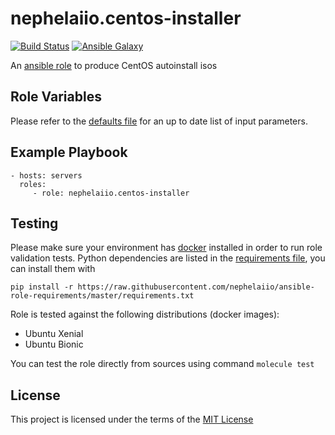# nephelaiio.centos-installer

[![Build Status](https://github.com/nephelaiio/ansible-role-centos-installer/workflows/CI/badge.svg)](https://github.com/nephelaiio/ansible-role-centos-installer/actions)
[![Ansible Galaxy](http://img.shields.io/badge/ansible--galaxy-nephelaiio.centos--installer-blue.svg)](https://galaxy.ansible.com/nephelaiio/centos-installer/)

An [ansible role](https://galaxy.ansible.com/nephelaiio/centos-installer) to produce CentOS autoinstall isos


## Role Variables

Please refer to the [defaults file](/defaults/main.yml) for an up to date list of input parameters.

## Example Playbook

```
- hosts: servers
  roles:
     - role: nephelaiio.centos-installer
```

## Testing

Please make sure your environment has [docker](https://www.docker.com) installed in order to run role validation tests. Python dependencies are listed in the [requirements file](https://raw.githubusercontent.com/nephelaiio/ansible-role-requirements/master/requirements.txt), you can install them with

```
pip install -r https://raw.githubusercontent.com/nephelaiio/ansible-role-requirements/master/requirements.txt
```

Role is tested against the following distributions (docker images):
  * Ubuntu Xenial
  * Ubuntu Bionic

You can test the role directly from sources using command `molecule test`

## License

This project is licensed under the terms of the [MIT License](/LICENSE)
